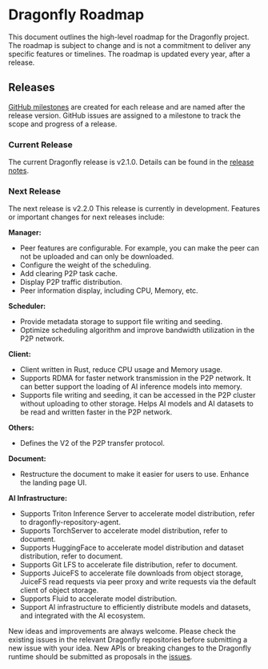 # Dragonfly Roadmap

This document outlines the high-level roadmap for the Dragonfly project. The roadmap is subject to change and is not a commitment to deliver any specific features or timelines. The roadmap is updated every year, after a release.

## Releases

[GitHub milestones](https://github.com/dragonflyoss/Dragonfly2/milestones) are created for each release and are named after the release version. GitHub issues are assigned to a milestone to track the scope and progress of a release.

### Current Release

The current Dragonfly release is v2.1.0. Details can be found in the [release notes](https://github.com/dragonflyoss/Dragonfly2/releases/tag/v2.1.0).

### Next Release

The next release is v2.2.0 This release is currently in development. Features or important changes for next releases include:

**Manager:**
- Peer features are configurable. For example, you can make the peer can not be uploaded and can only be downloaded.
- Configure the weight of the scheduling.
- Add clearing P2P task cache.
- Display P2P traffic distribution.
- Peer information display, including CPU, Memory, etc.

**Scheduler:**
- Provide metadata storage to support file writing and seeding.
- Optimize scheduling algorithm and improve bandwidth utilization in the P2P network.

**Client:**
- Client written in Rust, reduce CPU usage and Memory usage.
- Supports RDMA for faster network transmission in the P2P network. It can better support the loading of AI inference models into memory.
- Supports file writing and seeding, it can be accessed in the P2P cluster without uploading to other storage. Helps AI models and AI datasets to be read and written faster in the P2P network.

**Others:**
- Defines the V2 of the P2P transfer protocol.

**Document:**
- Restructure the document to make it easier for users to use.
Enhance the landing page UI.

**AI Infrastructure:**
- Supports Triton Inference Server to accelerate model distribution, refer to dragonfly-repository-agent.
- Supports TorchServer to accelerate model distribution, refer to document.
- Supports HuggingFace to accelerate model distribution and dataset distribution, refer to document.
- Supports Git LFS to accelerate file distribution, refer to document.
- Supports JuiceFS to accelerate file downloads from object storage, JuiceFS read requests via peer proxy and write requests via the default client of object storage.
- Supports Fluid to accelerate model distribution.
- Support AI infrastructure to efficiently distribute models and datasets, and integrated with the AI ecosystem.

New ideas and improvements are always welcome. Please check the existing issues in the relevant Dragonfly repositories before submitting a new issue with your idea. New APIs or breaking changes to the Dragonfly runtime should be submitted as proposals in the [issues](https://github.com/dragonflyoss/Dragonfly2/issues).
